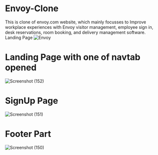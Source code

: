 # Envoy-Clone
This is clone of envoy.com website, which mainly focusses to Improve workplace experiences with Envoy visitor management, employee sign in, desk reservations, room booking, and delivery management software.
Landing Page
![Envoy](https://user-images.githubusercontent.com/101625055/200118065-2b29e269-2e2a-402e-a490-c6600e4cb69e.png)

# Landing Page with one of navtab opened
![Screenshot (152)](https://user-images.githubusercontent.com/101625055/205662635-aa410e3e-35ca-4dbe-9b25-b24cf77445c5.png)

# SignUp Page
![Screenshot (151)](https://user-images.githubusercontent.com/101625055/205662757-e95ee6ac-0d86-4bba-9ae9-827e7e4cae6b.png)

# Footer Part
![Screenshot (150)](https://user-images.githubusercontent.com/101625055/205662706-2a0488f9-43c8-4b4c-a77e-2c79a2bae998.png)
